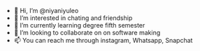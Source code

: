 - 👋 Hi, I’m @niyaniyuleo
- 👀 I’m interested in chating and friendship
- 🌱 I’m currently learning degree fifth semester
- 💞️ I’m looking to collaborate on on software making
- 📫 You can reach me through instagram, Whatsapp, Snapchat

<!---
niyaniyuleo/niyaniyuleo is a ✨ special ✨ repository because its `README.md` (this file) appears on your GitHub profile.
You can click the Preview link to take a look at your changes.
--->
